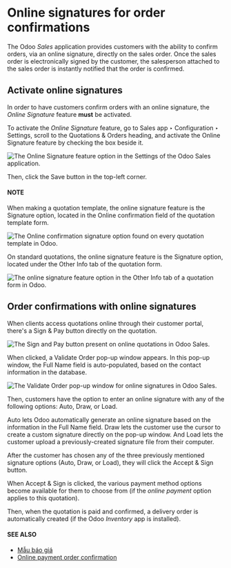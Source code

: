 # Online signatures for order confirmations

The Odoo *Sales* application provides customers with the ability to confirm orders, via an online
signature, directly on the sales order. Once the sales order is electronically signed by the
customer, the salesperson attached to the sales order is instantly notified that the order is
confirmed.

## Activate online signatures

In order to have customers confirm orders with an online signature, the *Online Signature* feature
**must** be activated.

To activate the *Online Signature* feature, go to Sales app ‣ Configuration ‣
Settings, scroll to the Quotations & Orders heading, and activate the
Online Signature feature by checking the box beside it.

![The Online Signature feature option in the Settings of the Odoo Sales application.](applications/sales/sales/send_quotations/get_signature_to_validate/signature-setting.png)

Then, click the Save button in the top-left corner.

#### NOTE
When making a quotation template, the online signature feature is the Signature
option, located in the Online confirmation field of the quotation template form.

![The Online confirmation signature option found on every quotation template in Odoo.](applications/sales/sales/send_quotations/get_signature_to_validate/signature-feature-quotation-template.png)

On standard quotations, the online signature feature is the Signature option, located
under the Other Info tab of the quotation form.

![The online signature feature option in the Other Info tab of a quotation form in Odoo.](applications/sales/sales/send_quotations/get_signature_to_validate/signature-other-info-tab.png)

## Order confirmations with online signatures

When clients access quotations online through their customer portal, there's a Sign &
Pay button directly on the quotation.

![The Sign and Pay button present on online quotations in Odoo Sales.](applications/sales/sales/send_quotations/get_signature_to_validate/sign-and-pay-button.png)

When clicked, a Validate Order pop-up window appears. In this pop-up window, the
Full Name field is auto-populated, based on the contact information in the database.

![The Validate Order pop-up window for online signatures in Odoo Sales.](applications/sales/sales/send_quotations/get_signature_to_validate/validate-order-popup.png)

Then, customers have the option to enter an online signature with any of the following options:
Auto, Draw, or Load.

Auto lets Odoo automatically generate an online signature based on the information in
the Full Name field. Draw lets the customer use the cursor to create a
custom signature directly on the pop-up window. And Load lets the customer upload a
previously-created signature file from their computer.

After the customer has chosen any of the three previously mentioned signature options
(Auto, Draw, or Load), they will click the Accept &
Sign button.

When Accept & Sign is clicked, the various payment method options become available for
them to choose from (if the *online payment* option applies to this quotation).

Then, when the quotation is paid and confirmed, a delivery order is automatically created (if the
Odoo *Inventory* app is installed).

#### SEE ALSO
- [Mẫu báo giá](quote_template.md)
- [Online payment order confirmation](get_paid_to_validate.md)
